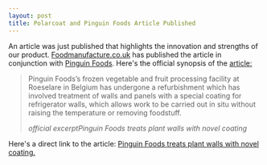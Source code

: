 ```yaml
---
layout: post
title: Polarcoat and Pinguin Foods Article Published
---
```


<p>An article was just published that highlights the innovation and strengths of our product. <a href="http://www.foodmanufacture.co.uk/">Foodmanufacture.co.uk</a> has published the article in conjunction with <a href="http://www.pinguinfoods.com/en">Pinguin Foods</a>. Here's the official synopsis of the <a href="http://www.foodmanufacture.co.uk/Manufacturing/Pinguin-Foods-treats-plant-walls-with-novel-coating">article:</a></p>
<blockquote>
<p>Pinguin Foods’s frozen vegetable and fruit processing facility at Roeselare in Belgium has undergone a refurbishment which has involved treatment of walls and panels with a special coating for refrigerator walls, which allows work to be carried out in situ without raising the temperature or removing foodstuff.</p>

<cite>official excerpt<em>Pinguin Foods treats plant walls with novel coating
</em></cite>
</blockquote>

<p>Here's a direct link to the article: <a href="http://www.foodmanufacture.co.uk/Manufacturing/Pinguin-Foods-treats-plant-walls-with-novel-coating">Pinguin Foods treats plant walls with novel coating.</a> </p>